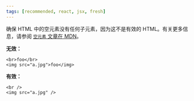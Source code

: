 ```yaml
---
tags: [recommended, react, jsx, fresh]
---
```


确保 HTML 中的空元素没有任何子元素，因为这不是有效的 HTML。有关更多信息，请参阅
[`空元素` 文章在 MDN](https://developer.mozilla.org/en-US/docs/Glossary/Void_element)。

**无效：**

```tsx
<br>foo</br>
<img src="a.jpg">foo</img>
```

**有效：**

```tsx
<br />
<img src="a.jpg" />
```